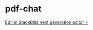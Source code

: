 # pdf-chat

[Edit in StackBlitz next generation editor ⚡️](https://stackblitz.com/~/github.com/applemetabank/pdf-chat)